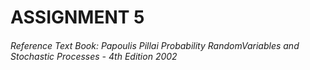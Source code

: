 # ASSIGNMENT 5
###### Reference Text Book: Papoulis Pillai Probability RandomVariables and Stochastic Processes - 4th Edition 2002
